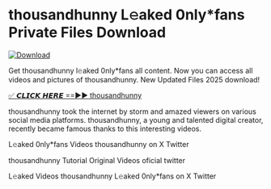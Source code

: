 # thousandhunny L𝚎aked 0nly*fans Private Files Download

[![Download](https://i.imgur.com/PoXn3jX.png)](https://mediafirer.com/thousandhunny)

Get thousandhunny l𝚎aked 0nly*fans all content. Now you can access all videos and pictures of thousandhunny. New Updated Files 2025 download!

[✅ 𝘾𝙇𝙄𝘾𝙆 𝙃𝙀𝙍𝙀 ==►► thousandhunny](https://mediafirer.com/thousandhunny)

thousandhunny took the internet by storm and amazed viewers on various social media platforms. thousandhunny, a young and talented digital creator, recently became famous thanks to this interesting videos.

L𝚎aked 0nly*fans Videos thousandhunny on X Twitter

thousandhunny Tutorial Original Videos oficial twitter

L𝚎aked Videos thousandhunny L𝚎aked 0nly*fans on X Twitter